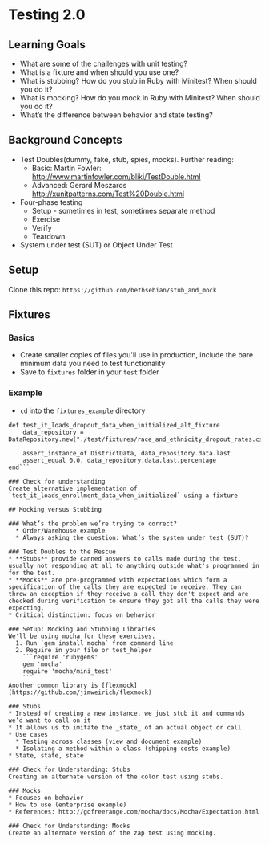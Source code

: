 # Testing 2.0 

## Learning Goals
* What are some of the challenges with unit testing?
* What is a fixture and when should you use one?
* What is stubbing? How do you stub in Ruby with Minitest? When should you do it?
* What is mocking? How do you mock in Ruby with Minitest? When should you do it?
* What’s the difference between behavior and state testing?

## Background Concepts
* Test Doubles(dummy, fake, stub, spies, mocks). Further reading:
  - Basic: Martin Fowler: http://www.martinfowler.com/bliki/TestDouble.html
  - Advanced: Gerard Meszaros http://xunitpatterns.com/Test%20Double.html
* Four-phase testing
	* Setup - sometimes in test, sometimes separate method
	* Exercise
	* Verify
	* Teardown 
* System under test (SUT) or Object Under Test

## Setup
Clone this repo: `https://github.com/bethsebian/stub_and_mock`

## Fixtures
### Basics
* Create smaller copies of files you'll use in production, include the bare minimum data you need to test functionality
* Save to `fixtures` folder in your `test` folder

### Example
* `cd` into the `fixtures_example` directory  
```
def test_it_loads_dropout_data_when_initialized_alt_fixture 
    data_repository = DataRepository.new("./test/fixtures/race_and_ethnicity_dropout_rates.csv")

    assert_instance_of DistrictData, data_repository.data.last
    assert_equal 0.0, data_repository.data.last.percentage
end```

### Check for understanding
Create alternative implementation of `test_it_loads_enrollment_data_when_initialized` using a fixture

## Mocking versus Stubbing

### What’s the problem we’re trying to correct?
  * Order/Warehouse example
  * Always asking the question: What’s the system under test (SUT)? 
	
### Test Doubles to the Rescue
* **Stubs** provide canned answers to calls made during the test, usually not responding at all to anything outside what's programmed in for the test.
* **Mocks** are pre-programmed with expectations which form a specification of the calls they are expected to receive. They can throw an exception if they receive a call they don't expect and are checked during verification to ensure they got all the calls they were expecting.
* Critical distinction: focus on behavior

### Setup: Mocking and Stubbing Libraries
We'll be using mocha for these exercises.
  1. Run `gem install mocha` from command line
  2. Require in your file or test_helper
    ```require 'rubygems'  
    gem 'mocha'  
    require 'mocha/mini_test'  
    ```
Another common library is [flexmock](https://github.com/jimweirich/flexmock)

### Stubs
* Instead of creating a new instance, we just stub it and commands we’d want to call on it
* It allows us to imitate the _state_ of an actual object or call. 
* Use cases
  * Testing across classes (view and document example)
  * Isolating a method within a class (shipping costs example)
* State, state, state

### Check for Understanding: Stubs
Creating an alternate version of the color test using stubs.

### Mocks
* Focuses on behavior
* How to use (enterprise example)
* References: http://gofreerange.com/mocha/docs/Mocha/Expectation.html

### Check for Understanding: Mocks
Create an alternate version of the zap test using mocking.
